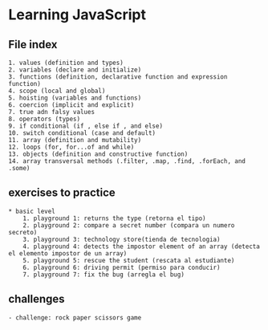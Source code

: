 # Learning JavaScript

## File index
    1. values (definition and types)
    2. variables (declare and initialize)
    3. functions (definition, declarative function and expression function)
    4. scope (local and global)
    5. hoisting (variables and functions)
    6. coercion (implicit and explicit)
    7. true adn falsy values 
    8. operators (types)
    9. if conditional (if , else if , and else)
    10. switch conditional (case and default)
    11. array (definition and mutability)
    12. loops (for, for...of and while)
    13. objects (definition and constructive function)
    14. array transversal methods (.filter, .map, .find, .forEach, and .some)

## exercises to practice
    * basic level
        1. playground 1: returns the type (retorna el tipo)
        2. playground 2: compare a secret number (compara un numero secreto)
        3. playground 3: technology store(tienda de tecnologia)
        4. playground 4: detects the impostor element of an array (detecta el elemento impostor de un array)
        5. playground 5: rescue the student (rescata al estudiante)
        6. playground 6: driving permit (permiso para conducir)
        7. playground 7: fix the bug (arregla el bug)



## challenges
    - challenge: rock paper scissors game